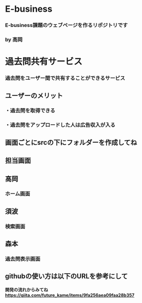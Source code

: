# E-business
### E-business課題のウェブページを作るリポジトリです
### by 高岡
# 過去問共有サービス
### 過去問をユーザー間で共有することができるサービス
## ユーザーのメリット 
### ・過去問を取得できる
### ・過去問をアップロードした人は広告収入が入る
## 画面ごとにsrcの下にフォルダーを作成してね
## 担当画面
## 高岡
### ホーム画面
## 須波
### 検索画面
## 森本
### 過去問表示画面
## githubの使い方は以下のURLを参考にして
#### 開発の流れからみてね　https://qiita.com/future_kame/items/9fa256aea09faa28b357
#### 





